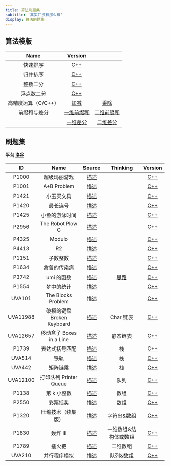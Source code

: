 ```yaml
---
title: 算法刷题集
subtitle: '其实并没有那么难'
display: 算法刷题集
---
```


<!-- <SubNav/> -->

<ClientOnly>
  <Plum/>
</ClientOnly>

## 算法模版

|        Name         |                                            Version                                            |                                                                                                |
| :-----------------: | :-------------------------------------------------------------------------------------------: | :--------------------------------------------------------------------------------------------: |
|      快速排序       |    [C++](https://github.com/ZhengKe996/Algorithms/tree/main/00QuickSortTemplate/main.cpp)     |
|      归并排序       |    [C++](https://github.com/ZhengKe996/Algorithms/tree/main/00MergeSortTemplate/main.cpp)     |
|      整数二分       |  [C++](https://github.com/ZhengKe996/Algorithms/tree/main/00IntegerBinaryTemplate/main.cpp)   |
|     浮点数二分      |   [C++](https://github.com/ZhengKe996/Algorithms/tree/main/00FloatBinaryTemplate/main.cpp)    |
| 高精度运算（C/C++） |  [加减](https://github.com/ZhengKe996/Algorithms/tree/main/00HighPrecisionTemplate/main.cpp)  |  [乘除](https://github.com/ZhengKe996/Algorithms/tree/main/00HighPrecisionTemplate2/main.cpp)  |
|    前缀和与差分     | [一维前缀和](https://github.com/ZhengKe996/Algorithms/tree/main/00PrefixSumTemplate/main.cpp) | [二维前缀和](https://github.com/ZhengKe996/Algorithms/tree/main/00PrefixSumTemplate2/main.cpp) |
|                     | [一维差分](https://github.com/ZhengKe996/Algorithms/tree/main/00DifferenceTemplate/main.cpp)  | [二维差分](https://github.com/ZhengKe996/Algorithms/tree/main/00DifferenceTemplate2/main.cpp)  |

## 刷题集

**平台 [洛谷](https://www.luogu.com.cn)**

|    ID    |            Name            |                                  Source                                  |                                   Thinking                                   |                                     Version                                     |
| :------: | :------------------------: | :----------------------------------------------------------------------: | :--------------------------------------------------------------------------: | :-----------------------------------------------------------------------------: |
|  P1000   |        超级玛丽游戏        |  [描述](https://github.com/ZhengKe996/Algorithms/tree/main/P1000-cpp/)   |                                                                              |  [C++](https://github.com/ZhengKe996/Algorithms/tree/main/P1000-cpp/main.cpp)   |
|  P1001   |        A+B Problem         |  [描述](https://github.com/ZhengKe996/Algorithms/tree/main/P1001-cpp/)   |                                                                              |  [C++](https://github.com/ZhengKe996/Algorithms/tree/main/P1001-cpp/main.cpp)   |
|  P1421   |         小玉买文具         |  [描述](https://github.com/ZhengKe996/Algorithms/tree/main/P1421-cpp/)   |                                                                              |  [C++](https://github.com/ZhengKe996/Algorithms/tree/main/P1421-cpp/main.cpp)   |
|  P1420   |          最长连号          |  [描述](https://github.com/ZhengKe996/Algorithms/tree/main/P1420-cpp/)   |                                                                              |  [C++](https://github.com/ZhengKe996/Algorithms/tree/main/P1420-cpp/main.cpp)   |
|  P1425   |       小鱼的游泳时间       |  [描述](https://github.com/ZhengKe996/Algorithms/tree/main/P1425-cpp/)   |                                                                              |  [C++](https://github.com/ZhengKe996/Algorithms/tree/main/P1425-cpp/main.cpp)   |
|  P2956   |      The Robot Plow G      |  [描述](https://github.com/ZhengKe996/Algorithms/tree/main/P2956-cpp/)   |                                                                              |  [C++](https://github.com/ZhengKe996/Algorithms/tree/main/P2956-cpp/main.cpp)   |
|  P4325   |           Modulo           |  [描述](https://github.com/ZhengKe996/Algorithms/tree/main/P4325-cpp/)   |                                                                              |  [C++](https://github.com/ZhengKe996/Algorithms/tree/main/P4325-cpp/main.cpp)   |
|  P4413   |             R2             |  [描述](https://github.com/ZhengKe996/Algorithms/tree/main/P4413-cpp/)   |                                                                              |  [C++](https://github.com/ZhengKe996/Algorithms/tree/main/P4413-cpp/main.cpp)   |
|  P1151   |          子数整数          |  [描述](https://github.com/ZhengKe996/Algorithms/tree/main/P1151-cpp/)   |                                                                              |  [C++](https://github.com/ZhengKe996/Algorithms/tree/main/P1151-cpp/main.cpp)   |
|  P1634   |        禽兽的传染病        |  [描述](https://github.com/ZhengKe996/Algorithms/tree/main/P1634-cpp/)   |                                                                              |  [C++](https://github.com/ZhengKe996/Algorithms/tree/main/P1634-cpp/main.cpp)   |
|  P3742   |         umi 的函数         |  [描述](https://github.com/ZhengKe996/Algorithms/tree/main/P3742-cpp/)   | [思路](https://github.com/ZhengKe996/Algorithms/tree/main/P3742-cpp/IDEA.md) |  [C++](https://github.com/ZhengKe996/Algorithms/tree/main/P3742-cpp/main.cpp)   |
|  P1554   |         梦中的统计         |  [描述](https://github.com/ZhengKe996/Algorithms/tree/main/P1554-cpp/)   |                                                                              |  [C++](https://github.com/ZhengKe996/Algorithms/tree/main/P1554-cpp/main.cpp)   |
|  UVA101  |     The Blocks Problem     |  [描述](https://github.com/ZhengKe996/Algorithms/tree/main/UVA101-cpp/)  |                                                                              |  [C++](https://github.com/ZhengKe996/Algorithms/tree/main/UVA101-cpp/main.cpp)  |
| UVA11988 | 破损的键盘 Broken Keyboard | [描述](https://github.com/ZhengKe996/Algorithms/tree/main/UVA11988-cpp/) |                                  Char 链表                                   | [C++](https://github.com/ZhengKe996/Algorithms/tree/main/UVA11988-cpp/main.cpp) |
| UVA12657 |  移动盒子 Boxes in a Line  | [描述](https://github.com/ZhengKe996/Algorithms/tree/main/UVA12657-cpp/) |                                   静态链表                                   | [C++](https://github.com/ZhengKe996/Algorithms/tree/main/UVA12657-cpp/main.cpp) |
|  P1739   |       表达式括号匹配       |  [描述](https://github.com/ZhengKe996/Algorithms/tree/main/P1739-cpp/)   |                                      栈                                      |  [C++](https://github.com/ZhengKe996/Algorithms/tree/main/P1739-cpp/main.cpp)   |
|  UVA514  |            铁轨            |  [描述](https://github.com/ZhengKe996/Algorithms/tree/main/UVA514-cpp/)  |                                      栈                                      |  [C++](https://github.com/ZhengKe996/Algorithms/tree/main/UVA514-cpp/main.cpp)  |
|  UVA442  |          矩阵链乘          |  [描述](https://github.com/ZhengKe996/Algorithms/tree/main/UVA442-cpp/)  |                                      栈                                      |  [C++](https://github.com/ZhengKe996/Algorithms/tree/main/UVA442-cpp/main.cpp)  |
| UVA12100 |   打印队列 Printer Queue   | [描述](https://github.com/ZhengKe996/Algorithms/tree/main/UVA12100-cpp/) |                                     队列                                     | [C++](https://github.com/ZhengKe996/Algorithms/tree/main/UVA12100-cpp/main.cpp) |
|  P1138   |        第 k 小整数         |  [描述](https://github.com/ZhengKe996/Algorithms/tree/main/P1138-cpp/)   |                                     数组                                     |  [C++](https://github.com/ZhengKe996/Algorithms/tree/main/P1138-cpp/main.cpp)   |
|  P2550   |          彩票摇奖          |  [描述](https://github.com/ZhengKe996/Algorithms/tree/main/P1138-cpp/)   |                                     数组                                     |  [C++](https://github.com/ZhengKe996/Algorithms/tree/main/P1138-cpp/main.cpp)   |
|  P1320   |     压缩技术（续集版）     |  [描述](https://github.com/ZhengKe996/Algorithms/tree/main/P1320-cpp/)   |                                 字符串&数组                                  |  [C++](https://github.com/ZhengKe996/Algorithms/tree/main/P1320-cpp/main.cpp)   |
|  P1830   |          轰炸 III          |  [描述](https://github.com/ZhengKe996/Algorithms/tree/main/P1830-cpp/)   |                            一维数组&结构体或数组                             |  [C++](https://github.com/ZhengKe996/Algorithms/tree/main/P1830-cpp/main.cpp)   |
|  P1789   |           插火把           |  [描述](https://github.com/ZhengKe996/Algorithms/tree/main/P1789-cpp/)   |                                   二维数组                                   |  [C++](https://github.com/ZhengKe996/Algorithms/tree/main/P1789-cpp/main.cpp)   |
|  UVA210  |        并行程序模拟        |  [描述](https://github.com/ZhengKe996/Algorithms/tree/main/UVA210-cpp/)  |                                  队列&数组                                   |  [C++](https://github.com/ZhengKe996/Algorithms/tree/main/UVA210-cpp/main.cpp)  |

<ListPosts type="Algorithms"/>
